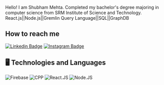 Hello! 
I am Shubham Mehta. Completed my bachelor's degree majoring in computer science from SRM Institute of Science and Technology.
React.js||Node.js||Gremlin Query Language||SQL||GraphDB

 ## How to reach me

[![Linkedin Badge](https://img.shields.io/badge/-shubhammehta-blue?style=flat-square&logo=Linkedin&logoColor=white&link=https://www.linkedin.com/in/shubham-mehta-680674180/)](https://www.linkedin.com/in/shubham-mehta-680674180/)
[![Instagram Badge](https://img.shields.io/badge/-shubhammehta-purple?style=flat-square&logo=instagram&logoColor=white&link=https://www.instagram.com/shubham60mehta/)](https://www.instagram.com/shubham60mehta/)
   
   ## 🖥 Technologies and Languages
   
![Firebase](https://img.shields.io/badge/-Firebase-black?style=plastic&logo=firebase)
![CPP](https://img.shields.io/badge/-C++-black?style=plastic&logo=C)
![React.JS](https://img.shields.io/badge/React-61DAFB?style=for-the-badge&logo=react&logoColor=white)
![Node.JS](https://img.shields.io/badge/Node.js-43853D?style=for-the-badge&logo=node.js&logoColor=white)

